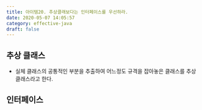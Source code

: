 ```yaml
---
title: 아이템20. 추상클래보다는 인터페이스를 우선하라.
date: 2020-05-07 14:05:57
category: effective-java
draft: false
---
```


## 추상 클래스
- 실체 클래스의 공통적인 부분을 추출하여 어느정도 규격을 잡아놓은 클래스를 추상 클래스라고 한다.

## 인터페이스
